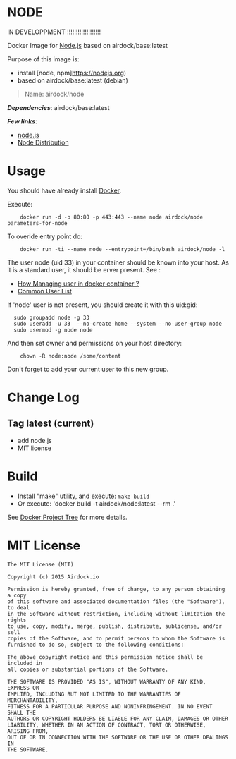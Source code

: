 # NODE

IN DEVELOPPMENT !!!!!!!!!!!!!!!!!!!

Docker Image for [Node.js](https://nodejs.org) based on airdock/base:latest


Purpose of this image is:

- install [node, npm]https://nodejs.org)
- based on airdock/base:latest (debian)


> Name: airdock/node

***Dependencies***: airdock/base:latest

***Few links***:

- [node.js](https://nodejs.org)
- [Node Distribution](https://github.com/nodesource/distributions)


# Usage

You should have already install [Docker](https://www.docker.com/).

Execute:

		docker run -d -p 80:80 -p 443:443 --name node airdock/node parameters-for-node

To overide entry point do:

		docker run -ti --name node --entrypoint=/bin/bash airdock/node -l
		

The user node (uid 33) in your container should be known into your host. As it is a standard user, it should be erver present.
See :
* [How Managing user in docker container ?](https://github.com/airdock-io/docker-base/wiki/How-Managing-user-in-docker-container)
* [Common User List](https://github.com/airdock-io/docker-base/wiki/Common-User-List)


If 'node' user is not present, you should create it with this uid:gid:

```
  sudo groupadd node -g 33
  sudo useradd -u 33  --no-create-home --system --no-user-group node
  sudo usermod -g node node
```

And then set owner and permissions on your host directory:

```
	chown -R node:node /some/content
```
Don't forget to add your current user to this new group.


# Change Log

## Tag latest (current)

- add node.js
- MIT license

# Build


- Install "make" utility, and execute: `make build`
- Or execute: 'docker build -t airdock/node:latest --rm .'

See [Docker Project Tree](https://github.com/airdock-io/docker-base/wiki/Docker-Project-Tree) for more details.


# MIT License

```
The MIT License (MIT)

Copyright (c) 2015 Airdock.io

Permission is hereby granted, free of charge, to any person obtaining a copy
of this software and associated documentation files (the "Software"), to deal
in the Software without restriction, including without limitation the rights
to use, copy, modify, merge, publish, distribute, sublicense, and/or sell
copies of the Software, and to permit persons to whom the Software is
furnished to do so, subject to the following conditions:

The above copyright notice and this permission notice shall be included in
all copies or substantial portions of the Software.

THE SOFTWARE IS PROVIDED "AS IS", WITHOUT WARRANTY OF ANY KIND, EXPRESS OR
IMPLIED, INCLUDING BUT NOT LIMITED TO THE WARRANTIES OF MERCHANTABILITY,
FITNESS FOR A PARTICULAR PURPOSE AND NONINFRINGEMENT. IN NO EVENT SHALL THE
AUTHORS OR COPYRIGHT HOLDERS BE LIABLE FOR ANY CLAIM, DAMAGES OR OTHER
LIABILITY, WHETHER IN AN ACTION OF CONTRACT, TORT OR OTHERWISE, ARISING FROM,
OUT OF OR IN CONNECTION WITH THE SOFTWARE OR THE USE OR OTHER DEALINGS IN
THE SOFTWARE.
```
